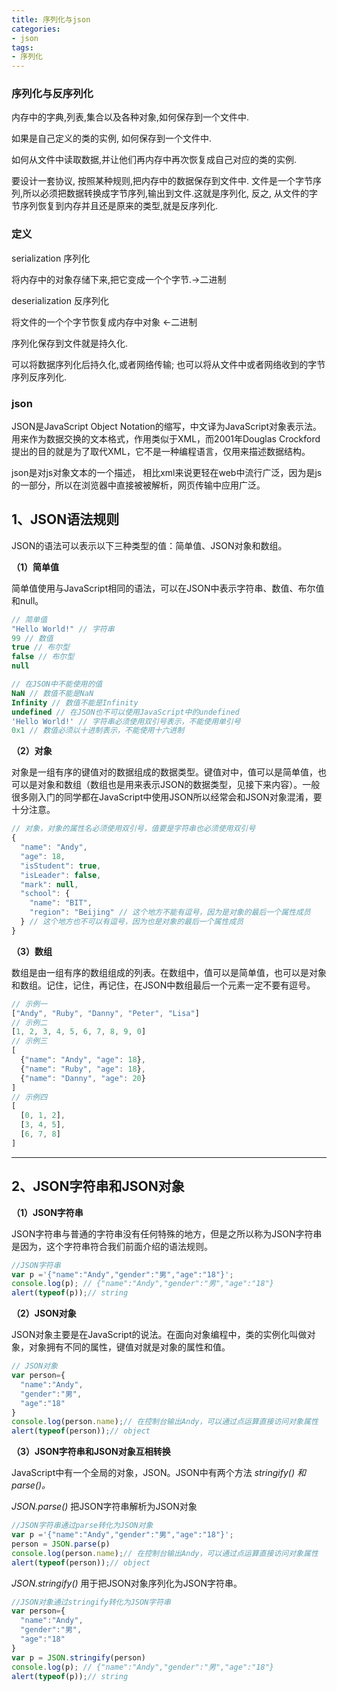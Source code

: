```yaml
---
title: 序列化与json
categories: 
- json
tags:
- 序列化
---
```




### 序列化与反序列化

内存中的字典,列表,集合以及各种对象,如何保存到一个文件中.

如果是自己定义的类的实例, 如何保存到一个文件中.

如何从文件中读取数据,并让他们再内存中再次恢复成自己对应的类的实例.

要设计一套协议, 按照某种规则,把内存中的数据保存到文件中. 文件是一个字节序列,所以必须把数据转换成字节序列,输出到文件.这就是序列化, 反之, 从文件的字节序列恢复到内存并且还是原来的类型,就是反序列化.

### 定义

serialization 序列化

将内存中的对象存储下来,把它变成一个个字节.->二进制

deserialization 反序列化

将文件的一个个字节恢复成内存中对象 <-二进制

序列化保存到文件就是持久化.

可以将数据序列化后持久化,或者网络传输; 也可以将从文件中或者网络收到的字节序列反序列化.



### json

JSON是JavaScript Object Notation的缩写，中文译为JavaScript对象表示法。用来作为数据交换的文本格式，作用类似于XML，而2001年Douglas Crockford提出的目的就是为了取代XML，它不是一种编程语言，仅用来描述数据结构。


json是对js对象文本的一个描述， 相比xml来说更轻在web中流行广泛，因为是js的一部分，所以在浏览器中直接被被解析，网页传输中应用广泛。



## 1、JSON语法规则

JSON的语法可以表示以下三种类型的值：简单值、JSON对象和数组。

**（1）简单值**

简单值使用与JavaScript相同的语法，可以在JSON中表示字符串、数值、布尔值和null。

```js
// 简单值
"Hello World!" // 字符串
99 // 数值
true // 布尔型
false // 布尔型
null

// 在JSON中不能使用的值
NaN // 数值不能是NaN
Infinity // 数值不能是Infinity
undefined // 在JSON也不可以使用JavaScript中的undefined
'Hello World!' // 字符串必须使用双引号表示，不能使用单引号
0x1 // 数值必须以十进制表示，不能使用十六进制
```

**（2）对象**

对象是一组有序的键值对的数据组成的数据类型。键值对中，值可以是简单值，也可以是对象和数组（数组也是用来表示JSON的数据类型，见接下来内容）。一般很多刚入门的同学都在JavaScript中使用JSON所以经常会和JSON对象混淆，要十分注意。

```js
// 对象，对象的属性名必须使用双引号，值要是字符串也必须使用双引号
{
  "name": "Andy",
  "age": 18,
  "isStudent": true,
  "isLeader": false,
  "mark": null,
  "school": {
    "name": "BIT",
    "region": "Beijing" // 这个地方不能有逗号，因为是对象的最后一个属性成员
  } // 这个地方也不可以有逗号，因为也是对象的最后一个属性成员
}
```

**（3）数组**

数组是由一组有序的数组组成的列表。在数组中，值可以是简单值，也可以是对象和数组。记住，记住，再记住，在JSON中数组最后一个元素一定不要有逗号。

```js
// 示例一
["Andy", "Ruby", "Danny", "Peter", "Lisa"]
// 示例二
[1, 2, 3, 4, 5, 6, 7, 8, 9, 0]
// 示例三
[
  {"name": "Andy", "age": 18},
  {"name": "Ruby", "age": 18},
  {"name": "Danny", "age": 20}
]
// 示例四
[
  [0, 1, 2],
  [3, 4, 5],
  [6, 7, 8]
]
```

------

## 2、JSON字符串和JSON对象

**（1）JSON字符串**

JSON字符串与普通的字符串没有任何特殊的地方，但是之所以称为JSON字符串是因为，这个字符串符合我们前面介绍的语法规则。

```js
//JSON字符串
var p ='{"name":"Andy","gender":"男","age":"18"}';
console.log(p); // {"name":"Andy","gender":"男","age":"18"}
alert(typeof(p));// string
```

**（2）JSON对象**

JSON对象主要是在JavaScript的说法。在面向对象编程中，类的实例化叫做对象，对象拥有不同的属性，键值对就是对象的属性和值。

```js
// JSON对象
var person={
  "name":"Andy",
  "gender":"男",
  "age":"18"
}
console.log(person.name);// 在控制台输出Andy，可以通过点运算直接访问对象属性
alert(typeof(person));// object
```

**（3）JSON字符串和JSON对象互相转换**

JavaScript中有一个全局的对象，JSON。JSON中有两个方法 *stringify() 和 parse()。*

*JSON.parse()* 把JSON字符串解析为JSON对象

```js
//JSON字符串通过parse转化为JSON对象
var p ='{"name":"Andy","gender":"男","age":"18"}';
person = JSON.parse(p)
console.log(person.name);// 在控制台输出Andy，可以通过点运算直接访问对象属性
alert(typeof(person));// object
```

*JSON.stringify()* 用于把JSON对象序列化为JSON字符串。

```js
//JSON对象通过stringify转化为JSON字符串
var person={
  "name":"Andy",
  "gender":"男",
  "age":"18"
}
var p = JSON.stringify(person)
console.log(p); // {"name":"Andy","gender":"男","age":"18"}
alert(typeof(p));// string
```